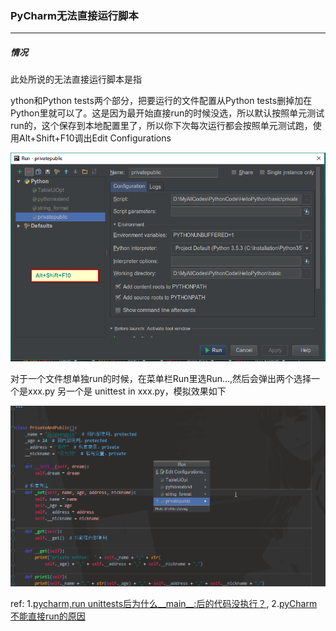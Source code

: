 ### PyCharm无法直接运行脚本

***

##### 情况

此处所说的无法直接运行脚本是指

ython和Python tests两个部分，把要运行的文件配置从Python tests删掉加在Python里就可以了。这是因为最开始直接run的时候没选，所以默认按照单元测试run的，这个保存到本地配置里了，所以你下次每次运行都会按照单元测试跑，使用Alt+Shift+F10调出Edit Configurations

![keykeykey](../../images/o_keykeykey.png)

对于一个文件想单独run的时候，在菜单栏Run里选Run...,然后会弹出两个选择一个是xxx.py 另一个是 unittest in xxx.py，模拟效果如下

![deleteshow](../../images/o_deleteshow.gif)



ref:
1.[pycharm,run unittests后为什么__main__:后的代码没执行？](https://www.zhihu.com/question/46675952/answer/130040769),   2.[pyCharm不能直接run的原因](http://www.cnblogs.com/AmarantineBlogs/p/7494081.html)